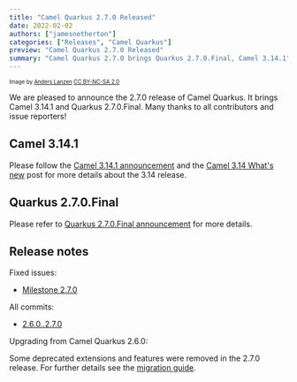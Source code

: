 ```yaml
---
title: "Camel Quarkus 2.7.0 Released"
date: 2022-02-02
authors: ["jamesnetherton"]
categories: ["Releases", "Camel Quarkus"]
preview: "Camel Quarkus 2.7.0 Released"
summary: "Camel Quarkus 2.7.0 brings Quarkus 2.7.0.Final, Camel 3.14.1"
---
```


<sub><sup>Image by <a href="https://www.flickr.com/photos/lanzen/5984113332">Anders Lanzen</a> <a href="https://creativecommons.org/licenses/by-nc-sa/2.0">CC BY-NC-SA 2.0</a></sup></sub>

We are pleased to announce the 2.7.0 release of Camel Quarkus.
It brings Camel 3.14.1 and Quarkus 2.7.0.Final.
Many thanks to all contributors and issue reporters!

## Camel 3.14.1

Please follow the [Camel 3.14.1 announcement](/blog/2022/01/RELEASE-3.14.1/) and the [Camel 3.14 What's new](/blog/2021/12/camel314-whatsnew/) post for more details about the 3.14 release.

## Quarkus 2.7.0.Final

Please refer to [Quarkus 2.7.0.Final announcement](https://quarkus.io/blog/quarkus-2-7-0-final-released/) for more details.

## Release notes

Fixed issues:

* [Milestone 2.7.0](https://github.com/apache/camel-quarkus/milestone/23?closed=1)

All commits:

* [2.6.0..2.7.0](https://github.com/apache/camel-quarkus/compare/2.6.0...2.7.0)

Upgrading from Camel Quarkus 2.6.0:

Some deprecated extensions and features were removed in the 2.7.0 release. For further details see the [migration guide](/camel-quarkus/next/migration-guide/2.7.0.html).
